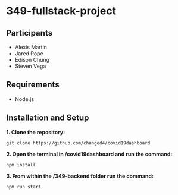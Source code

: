 # 349-fullstack-project

## Participants

- Alexis Martin
- Jared Pope
- Edison Chung
- Steven Vega

## Requirements

- Node.js

## Installation and Setup

**1. Clone the repository:**

```
git clone https://github.com/chunged4/covid19dashboard
```

**2. Open the terminal in /covid19dashboard and run the command:**

```
npm install
```

**3. From within the /349-backend folder run the command:**

```
npm run start
```
